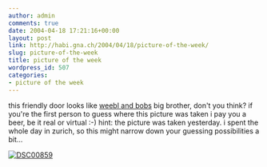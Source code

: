 ```yaml
---
author: admin
comments: true
date: 2004-04-18 17:21:16+00:00
layout: post
link: http://habi.gna.ch/2004/04/18/picture-of-the-week/
slug: picture-of-the-week
title: picture of the week
wordpress_id: 507
categories:
- picture of the week
---
```


this friendly door looks like [weebl and bobs](http://www.weebl.jolt.co.uk/) big brother, don't you think?
if you're the first person to guess where this picture was taken i pay you a beer, be it real or virtual :-)
hint: the picture was taken yesterday. i spent the whole day in zurich, so this might narrow down your guessing possibilities a bit...


[![DSC00859](http://habi.gna.ch/blog/images/DSC00859-tm.jpg)](http://habi.gna.ch/blog/images/DSC00859.JPG)

